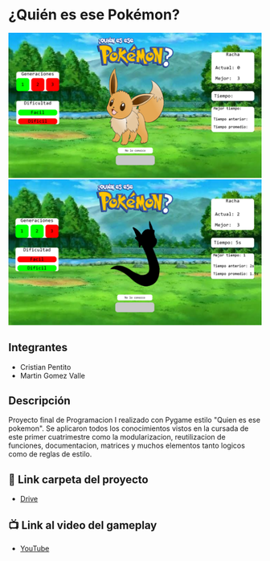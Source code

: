 # ¿Quién es ese Pokémon?
![Markdown](/Packaje_PARCIAL2/imagenes_fondo/captura_juego1.png)
![Markdown](/Packaje_PARCIAL2/imagenes_fondo/ccaptura_juego2.png)


## Integrantes 
- Cristian Pentito
- Martin Gomez Valle

## Descripción
Proyecto final de Programacion I realizado con Pygame estilo "Quien es ese pokemon". Se aplicaron todos los conocimientos vistos en la cursada de este primer cuatrimestre como la modularizacion,
reutilizacion de funciones, documentacion, matrices y muchos elementos tanto logicos como de reglas de estilo.

## :snake: Link carpeta del proyecto
- [Drive]()
## :tv: Link al video del gameplay
- [YouTube]()
